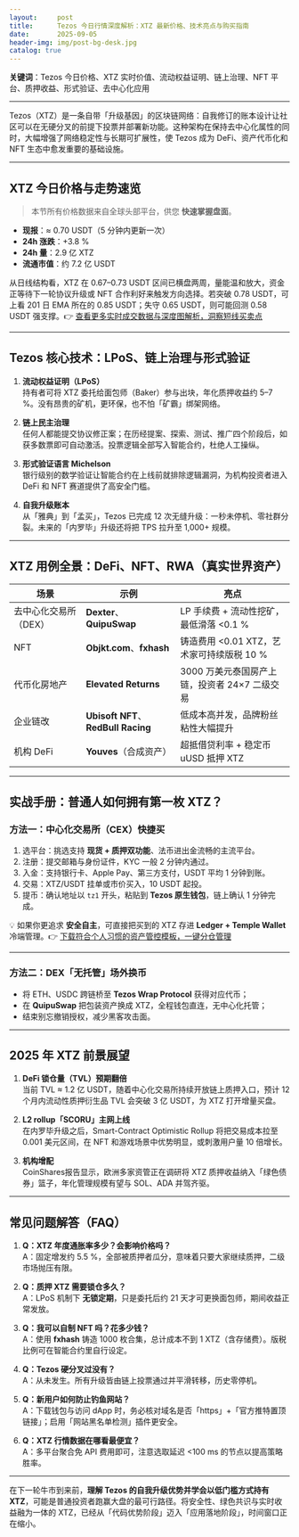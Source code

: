 ```yaml
---
layout:     post
title:      Tezos 今日行情深度解析：XTZ 最新价格、技术亮点与购买指南
date:       2025-09-05
header-img: img/post-bg-desk.jpg
catalog: true
---
```


**关键词**：Tezos 今日价格、XTZ 实时价值、流动权益证明、链上治理、NFT 平台、质押收益、形式验证、去中心化应用

---

Tezos（XTZ）是一条自带「升级基因」的区块链网络：自我修订的账本设计让社区可以在无硬分叉的前提下投票并部署新功能。这种架构在保持去中心化属性的同时，大幅增强了网络稳定性与长期可扩展性，使 Tezos 成为 DeFi、资产代币化和 NFT 生态中愈发重要的基础设施。

---

## XTZ 今日价格与走势速览

> 本节所有价格数据来自全球头部平台，供您 **快速掌握盘面**。

- **现报**：≈ 0.70 USDT（5 分钟内更新一次）
- **24h 涨跌**：+3.8 %
- **24h 量**：2.9 亿 XTZ
- **流通市值**：约 7.2 亿 USDT

从日线结构看，XTZ 在 0.67–0.73 USDT 区间已横盘两周，量能温和放大，资金正等待下一轮协议升级或 NFT 合作利好来触发方向选择。若突破 0.78 USDT，可上看 201 日 EMA 所在的 0.85 USDT；失守 0.65 USDT，则可能回测 0.58 USDT 强支撑。👉 [查看更多实时成交数据与深度图解析，洞察短线买卖点](https://okxdog.com/)

---

## Tezos 核心技术：LPoS、链上治理与形式验证

1. **流动权益证明（LPoS）**  
   持有者可将 XTZ 委托给面包师（Baker）参与出块，年化质押收益约 5–7 %。没有昂贵的矿机，更环保，也不怕「矿霸」绑架网络。

2. **链上民主治理**  
   任何人都能提交协议修正案；在历经提案、探索、测试、推广四个阶段后，如获多数票即可自动激活。投票逻辑全部写入智能合约，杜绝人工操纵。

3. **形式验证语言 Michelson**  
   银行级别的数学验证让智能合约在上线前就排除逻辑漏洞，为机构投资者进入 DeFi 和 NFT 赛道提供了高安全门槛。

4. **自我升级账本**  
   从「雅典」到「孟买」，Tezos 已完成 12 次无缝升级：一秒未停机、零社群分裂。未来的「内罗毕」升级还将把 TPS 拉升至 1,000+ 规模。

---

## XTZ 用例全景：DeFi、NFT、RWA（真实世界资产）

| 场景 | 示例 | 亮点 |
|------|------|------|
| 去中心化交易所（DEX）| **Dexter**、**QuipuSwap** | LP 手续费 + 流动性挖矿，最低滑落 <0.1 % |
| NFT | **Objkt.com**、**fxhash** | 铸造费用 <0.01 XTZ，艺术家可持续版税 10 % |
| 代币化房地产 | **Elevated Returns** | 3000 万美元泰国房产上链，投资者 24×7 二级交易 |
| 企业链改 | **Ubisoft NFT**、**RedBull Racing** | 低成本高并发，品牌粉丝粘性大幅提升 |
| 机构 DeFi | **Youves**（合成资产）| 超抵借贷利率 + 稳定币 uUSD 抵押 XTZ |

---

## 实战手册：普通人如何拥有第一枚 XTZ？

### 方法一：中心化交易所（CEX）快捷买

1. 选平台：挑选支持 **现货 + 质押双功能**、法币进出金流畅的主流平台。  
2. 注册：提交邮箱与身份证件，KYC 一般 2 分钟内通过。  
3. 入金：支持银行卡、Apple Pay、第三方支付，USDT 平均 1 分钟到账。  
4. 交易：XTZ/USDT 挂单或市价买入，10 USDT 起投。  
5. 提币：确认地址以 `tz1` 开头，粘贴到 **Tezos 原生钱包**，链上确认 1 分钟完成。

💡 如果你更追求 **安全自主**，可直接把买到的 XTZ 存进 **Ledger + Temple Wallet** 冷端管理。👉 [下载符合个人习惯的资产管控模板，一键分仓管理](https://okxdog.com/)

---

### 方法二：DEX「无托管」场外换币

- 将 ETH、USDC 跨链桥至 **Tezos Wrap Protocol** 获得对应代币；  
- 在 **QuipuSwap** 把包装资产换成 XTZ，全程钱包直连，无中心化托管；  
- 结束别忘撤销授权，减少黑客攻击面。

---

## 2025 年 XTZ 前景展望

1. **DeFi 锁仓量（TVL）预期翻倍**  
   当前 TVL ≈ 1.2 亿 USDT，随着中心化交易所持续开放链上质押入口，预计 12 个月内流动性质押衍生品 TVL 会突破 3 亿 USDT，为 XTZ 打开增量买盘。

2. **L2 rollup「SCORU」主网上线**  
   在内罗毕升级之后，Smart-Contract Optimistic Rollup 将把交易成本拉至 0.001 美元区间，在 NFT 和游戏场景中优势明显，或刺激用户量 10 倍增长。

3. **机构增配**  
   CoinShares报告显示，欧洲多家资管正在调研将 XTZ 质押收益纳入「绿色债券」篮子，年化管理规模有望与 SOL、ADA 并驾齐驱。

---

## 常见问题解答（FAQ）

1. **Q：XTZ 年度通胀率多少？会影响价格吗？**  
   A：固定增发约 5.5 %，全部被质押者瓜分，意味着只要大家继续质押，二级市场抛压有限。

2. **Q：质押 XTZ 需要锁仓多久？**  
   A：LPoS 机制下 **无锁定期**，只是委托后约 21 天才可更换面包师，期间收益正常发放。

3. **Q：我可以自制 NFT 吗？花多少钱？**  
   A：使用 **fxhash** 铸造 1000 枚合集，总计成本不到 1 XTZ（含存储费）。版税比例可在智能合约里自行设定。

4. **Q：Tezos 硬分叉过没有？**  
   A：从未发生。所有升级皆由链上投票通过并平滑转移，历史零停机。

5. **Q：新用户如何防止钓鱼网站？**  
   A：下载钱包与访问 dApp 时，务必核对域名是否「https」+「官方推特置顶链接」；启用「网站黑名单检测」插件更安全。

6. **Q：XTZ 行情数据在哪看最便宜？**  
   A：多平台聚合免 API 费用即可，注意选取延迟 <100 ms 的节点以提高策略胜率。

---

在下一轮牛市到来前，**理解 Tezos 的自我升级优势并学会以低门槛方式持有 XTZ**，可能是普通投资者跑赢大盘的最可行路径。将安全性、绿色共识与实时收益融为一体的 XTZ，已经从「代码优势阶段」迈入「应用落地阶段」，时间窗口正在缩小。